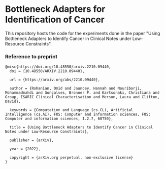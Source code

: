 # Bottleneck Adapters for Identification of Cancer 

This repository hosts the code for the experiments done in the paper "Using Bottleneck Adapters to Identify Cancer in Clinical Notes under
Low-Resource Constraints". 

### Reference to preprint
```
@misc{https://doi.org/10.48550/arxiv.2210.09440,
  doi = {10.48550/ARXIV.2210.09440},
  
  url = {https://arxiv.org/abs/2210.09440},
  
  author = {Rohanian, Omid and Jauncey, Hannah and Nouriborji, Mohammadmahdi and Gonçalves, Bronner P. and Kartsonaki, Christiana and Group, ISARIC Clinical Characterisation and Merson, Laura and Clifton, David},
  
  keywords = {Computation and Language (cs.CL), Artificial Intelligence (cs.AI), FOS: Computer and information sciences, FOS: Computer and information sciences, I.2.7, 68T50},
  
  title = {Using Bottleneck Adapters to Identify Cancer in Clinical Notes under Low-Resource Constraints},
  
  publisher = {arXiv},
  
  year = {2022},
  
  copyright = {arXiv.org perpetual, non-exclusive license}
}
```

